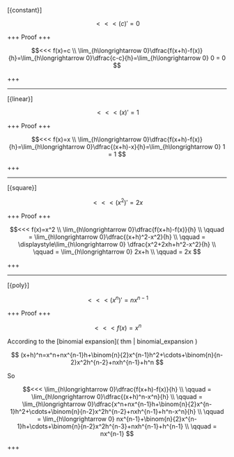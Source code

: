 [{constant}]

$$<<< (c)'=0 $$

+++
Proof
+++

$$<<< 
f(x)=c \\
\lim_{h\longrightarrow 0}\dfrac{f(x+h)-f(x)}{h}=\lim_{h\longrightarrow 0}\dfrac{c-c}{h}=\lim_{h\longrightarrow 0} 0 = 0
$$

+++

---
[{linear}]

$$<<< (x)'=1 $$

+++
Proof
+++

$$<<< 
f(x)=x \\
\lim_{h\longrightarrow 0}\dfrac{f(x+h)-f(x)}{h}=\lim_{h\longrightarrow 0}\dfrac{(x+h)-x}{h}=\lim_{h\longrightarrow 0} 1 = 1
$$

+++

---
[{square}]

$$<<< (x^2)'=2x $$

+++
Proof
+++

$$<<< 
f(x)=x^2 \\
\lim_{h\longrightarrow 0}\dfrac{f(x+h)-f(x)}{h} 
\\ \qquad
= \lim_{h\longrightarrow 0}\dfrac{(x+h)^2-x^2}{h}
\\ \qquad
= \displaystyle\lim_{h\longrightarrow 0} \dfrac{x^2+2xh+h^2-x^2}{h}
\\ \qquad 
= \lim_{h\longrightarrow 0} 2x+h 
\\ \qquad
= 2x
$$

+++

---
[{poly}]

$$<<< (x^n)'=nx^{n-1} $$

+++
Proof
+++

$$<<< f(x)=x^n $$  

According to the [binomial expansion]( thm | binomial_expansion )

$$ (x+h)^n=x^n+nx^{n-1}h+\binom{n}{2}x^{n-1}h^2+\cdots+\binom{n}{n-2}x^2h^{n-2}+nxh^{n-1}+h^n $$  

So  

$$<<< 
\lim_{h\longrightarrow 0}\dfrac{f(x+h)-f(x)}{h}
\\ \qquad
= \lim_{h\longrightarrow 0}\dfrac{(x+h)^n-x^n}{h}
\\ \qquad
= \lim_{h\longrightarrow 0}\dfrac{x^n+nx^{n-1}h+\binom{n}{2}x^{n-1}h^2+\cdots+\binom{n}{n-2}x^2h^{n-2}+nxh^{n-1}+h^n-x^n}{h}
\\ \qquad
= \lim_{h\longrightarrow 0} nx^{n-1}+\binom{n}{2}x^{n-1}h+\cdots+\binom{n}{n-2}x^2h^{n-3}+nxh^{n-1}+h^{n-1}
\\ \qquad 
= nx^{n-1}
$$

+++